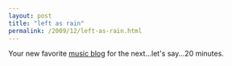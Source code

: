 ```yaml
---
layout: post
title: "left as rain"
permalink: /2009/12/left-as-rain.html
---
```


Your new favorite [music blog](http://www.leftasrain.com/) for the next...let's say...20 minutes.